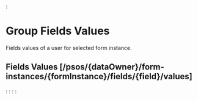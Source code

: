 :[](data_structures.md)

# Group Fields Values 
Fields values of a user for selected form instance.

## Fields Values [/psos/{dataOwner}/form-instances/{formInstance}/fields/{field}/values]

:[](create.md)
:[](show.md)
:[](delete.md)
:[](update.md)
